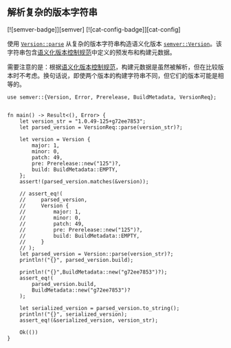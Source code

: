 ## 解析复杂的版本字符串

<!--
> [development_tools/versioning/semver-complex.md](https://github.com/rust-lang-nursery/rust-cookbook/blob/master/src/development_tools/versioning/semver-complex.md)
> <br />
> commit b61c8e588ad8445de36cd5f28e99232b5f858a41 - 2020.06.01
-->

[![semver-badge]][semver] [![cat-config-badge]][cat-config]

使用 [`Version::parse`] 从复杂的版本字符串构造语义化版本 [`semver::Version`]。该字符串包含[语义化版本控制规范][Semantic Versioning Specification]中定义的预发布和构建元数据。

需要注意的是：根据[语义化版本控制规范][Semantic Versioning Specification]，构建元数据是虽然被解析，但在比较版本时不考虑。换句话说，即使两个版本的构建字符串不同，但它们的版本可能是相等的。

```rust,edition2018
use semver::{Version, Error, Prerelease, BuildMetadata, VersionReq};


fn main() -> Result<(), Error> {
    let version_str = "1.0.49-125+g72ee7853";
    let parsed_version = VersionReq::parse(version_str)?;

    let version = Version {
        major: 1,
        minor: 0,
        patch: 49,
        pre: Prerelease::new("125")?,
        build: BuildMetadata::EMPTY,
    };
    assert!(parsed_version.matches(&version));

    // assert_eq!(
    //     parsed_version,
    //     Version {
    //         major: 1,
    //         minor: 0,
    //         patch: 49,
    //         pre: Prerelease::new("125")?,
    //         build: BuildMetadata::EMPTY,
    //     }
    // );
    let parsed_version = Version::parse(version_str)?;
    println!("{}", parsed_version.build);
    
    println!("{}",BuildMetadata::new("g72ee7853")?);
    assert_eq!(
        parsed_version.build,
        BuildMetadata::new("g72ee7853")?
    );

    let serialized_version = parsed_version.to_string();
    println!("{}", serialized_version);
    assert_eq!(&serialized_version, version_str);

    Ok(())
}
```

[`semver::Version`]: https://docs.rs/semver/*/semver/struct.Version.html
[`Version::parse`]: https://docs.rs/semver/*/semver/struct.Version.html#method.parse

[Semantic Versioning Specification]: http://semver.org/
